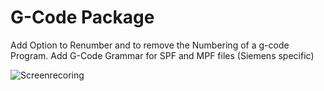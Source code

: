 # G-Code Package

Add Option to Renumber and to remove the Numbering of a g-code Program.
Add G-Code Grammar for SPF and MPF files (Siemens specific)

![Screenrecoring](https://cloud.githubusercontent.com/assets/5451489/22648826/936a650e-ec78-11e6-9ff2-acc3bc684ea1.PNG)
